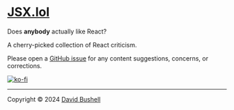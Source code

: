# [JSX.lol](https://jsx.lol)

Does **anybody** actually like React?

A cherry-picked collection of React criticism.

Please open a [GitHub issue](https://github.com/dbushell/JSX.lol/issues) for any content suggestions, concerns, or corrections.

[![ko-fi](https://ko-fi.com/img/githubbutton_sm.svg)](https://dbushell.com/tip/)

* * *

Copyright © 2024 [David Bushell](https://dbushell.com)
